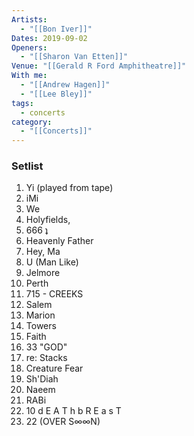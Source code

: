```yaml
---
Artists:
  - "[[Bon Iver]]"
Dates: 2019-09-02
Openers:
  - "[[Sharon Van Etten]]"
Venue: "[[Gerald R Ford Amphitheatre]]"
With me:
  - "[[Andrew Hagen]]"
  - "[[Lee Bley]]"
tags:
  - concerts
category:
  - "[[Concerts]]"
---
```


### Setlist
1. Yi (played from tape)
2. iMi
3. We
4. Holyfields,
5. 666 ʇ
6. Heavenly Father
7. Hey, Ma
8. U (Man Like)
9. Jelmore
10. Perth
11. 715 - CREEKS
12. Salem
13. Marion
14. Towers
15. Faith
16. 33 "GOD"
17. re: Stacks
18. Creature Fear
19. Sh'Diah
20. Naeem
21. RABi
22. 10 d E A T h b R E a s T
23. 22 (OVER S∞∞N)

